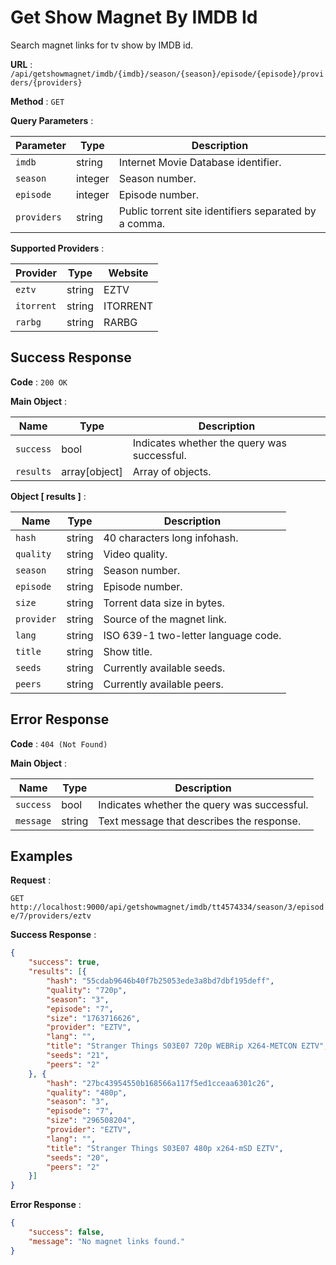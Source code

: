 # Get Show Magnet By IMDB Id

Search magnet links for tv show by IMDB id.

**URL** : `/api/getshowmagnet/imdb/{imdb}/season/{season}/episode/{episode}/providers/{providers}`

**Method** : `GET`

**Query Parameters** :

| Parameter | Type | Description |
| --- | --- | --- |
| `imdb` | string | Internet Movie Database identifier.|
| `season` | integer | Season number.|
| `episode` | integer | Episode number.|
| `providers` | string | Public torrent site identifiers separated by a comma.|

**Supported Providers** :

| Provider | Type | Website |
| --- | --- | --- |
| `eztv` | string | EZTV|
| `itorrent` | string | ITORRENT|
| `rarbg` | string | RARBG|

## Success Response

**Code** : `200 OK`

**Main Object** :

| Name | Type | Description |
| --- | --- | --- |
| `success` | bool | Indicates whether the query was successful.|
| `results` | array[object] | Array of objects.|

**Object [ results ]** :

| Name | Type | Description |
| --- | --- | --- |
| `hash` | string | 40 characters long infohash.|
| `quality` | string | Video quality.|
| `season` | string | Season number.|
| `episode` | string | Episode number.|
| `size` | string | Torrent data size in bytes.|
| `provider` | string | Source of the magnet link.|
| `lang` | string | ISO 639-1 two-letter language code.|
| `title` | string | Show title.|
| `seeds` | string | Currently available seeds.|
| `peers` | string | Currently available peers.|

## Error Response

**Code** : `404 (Not Found)`

**Main Object** :

| Name | Type | Description |
| --- | --- | --- |
| `success` | bool | Indicates whether the query was successful.|
| `message` | string | Text message that describes the response.|

## Examples

**Request** :

`GET http://localhost:9000/api/getshowmagnet/imdb/tt4574334/season/3/episode/7/providers/eztv`

**Success Response** :

```json
{
    "success": true,
    "results": [{
        "hash": "55cdab9646b40f7b25053ede3a8bd7dbf195deff",
        "quality": "720p",
        "season": "3",
        "episode": "7",
        "size": "1763716626",
        "provider": "EZTV",
        "lang": "",
        "title": "Stranger Things S03E07 720p WEBRip X264-METCON EZTV",
        "seeds": "21",
        "peers": "2"
    }, {
        "hash": "27bc43954550b168566a117f5ed1cceaa6301c26",
        "quality": "480p",
        "season": "3",
        "episode": "7",
        "size": "296508204",
        "provider": "EZTV",
        "lang": "",
        "title": "Stranger Things S03E07 480p x264-mSD EZTV",
        "seeds": "20",
        "peers": "2"
    }]
}
```

**Error Response** :

```json
{
    "success": false,
    "message": "No magnet links found."
}
```